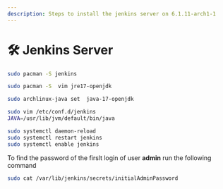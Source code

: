 ```yaml
---
description: Steps to install the jenkins server on 6.1.11-arch1-1
---
```


# 🛠 Jenkins Server

```sh
sudo pacman -S jenkins
```

```sh
sudo pacman -S  vim jre17-openjdk
```

```sh
sudo archlinux-java set  java-17-openjdk
```

```sh
sudo vim /etc/conf.d/jenkins
JAVA=/usr/lib/jvm/default/bin/java
```

```sh
sudo systemctl daemon-reload
sudo systemctl restart jenkins
sudo systemctl enable jenkins
```

To find the password of the firslt login of user **admin** run the following command

```sh
sudo cat /var/lib/jenkins/secrets/initialAdminPassword
```

